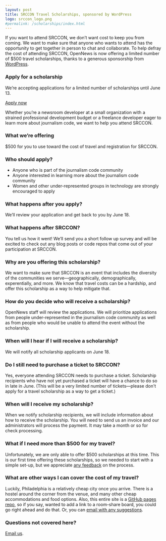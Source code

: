 ```yaml
---
layout: post
title: SRCCON Travel Scholarships, sponsored by WordPress
logo: srccon_logo.png
#permalink: /scholarships/index.html
---
```

<p class="bodybig">If you want to attend SRCCON, we don&rsquo;t want cost to keep you from coming. We want to make sure that anyone who wants to attend has the opportunity to get together in person to chat and collaborate. To help defray the cost of attending SRCCON, OpenNews is now offering a limited number of $500 travel scholarships, thanks to a generous sponsorship from <a href="http://www.wordpress.org">WordPress</a>.</p>

<aside class="columns">
    <div class="col">
        <h3>Apply for a scholarship</h3>
        <p>We&rsquo;re accepting applications for a limited number of scholarships until June 13.</p>
        <a href="https://docs.google.com/forms/d/1NCN-lonwuSkPY25B-26ju8YQucgkF4Vqtuks41nrdbI/viewform" class="button">Apply now</a>
    </div>
</aside>

Whether you&rsquo;re a newsroom developer at a small organization with a strained professional development budget or a freelance developer eager to learn more about journalism code, we want to help you attend SRCCON.

### What we&rsquo;re offering
$500 for you to use toward the cost of travel and registration for SRCCON.

### Who should apply?
* Anyone who is part of the journalism code community
* Anyone interested in learning more about the journalism code community
* Women and other under-represented groups in technology are strongly encouraged to apply

### What happens after you apply?
We&rsquo;ll review your application and get back to you by June 18.

### What happens after SRCCON?
You tell us how it went! We&rsquo;ll send you a short follow up survey and will be excited to check out any blog posts or code repos that come out of your participation at SRCCON.

### Why are you offering this scholarship?
We want to make sure that SRCCON is an event that includes the diversity of the communities we serve&mdash;geographically, demographically, experentially, and more. We know that travel costs can be a hardship, and offer this scholarship as a way to help mitigate that.

### How do you decide who will receive a scholarship?
OpenNews staff will review the applications. We will prioritize applications from people under-represented in the journalism code community as well as from people who would be unable to attend the event without the scholarship.

### When will I hear if I will receive a scholarship?
We will notify all scholarship applicants on June 18.

### Do I still need to purchase a ticket to SRCCON?
Yes, everyone attending SRCCON needs to purchase a ticket. Scholarship recipients who have not yet purchased a ticket will have a chance to do so in late in June. (This will be a very limited number  of tickets—please don't apply for a travel scholarship as a way to get a ticket.)

### When will I receive my scholarship?
When we notify scholarship recipients, we will include information about how to receive the scholarship. You will need to send us an invoice and our administrators will process the payment. It may take a month or so for check processing.

### What if I need more than $500 for my travel?
Unfortunately, we are only able to offer $500 scholarships at this time. This is our first time offering these scholarships, so we needed to start with a simple set-up, but we appreciate [any feedback](erika@mozillafoundation.org) on the process.

### What are other ways I can cover the cost of my travel?
Luckily, Philadelphia is a relatively cheap city once you arrive. There is a hostel around the corner from the venue, and many other cheap accommodations and food options. Also, this entire site is a [GitHub pages repo](https://github.com/sinker/srccon), so if you say, wanted to add a link to a room-share board, you could go right ahead and do that. Or, you can [email with any suggestions](mailto:erika@mozillafoundation.org).

### Questions not covered here?
[Email us](mailto:srccon@opennews.org).
